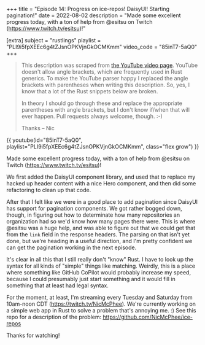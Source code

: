+++
title = "Episode 14: Progress on ice-repos! DaisyUI! Starting pagination!"
date = 2022-08-02
description = "Made some excellent progress today, with a ton of help from @esitsu on Twitch (https://www.twitch.tv/esitsu)!"

[extra]
subject = "rustlings"
playlist = "PLI9i5fpXEEc6g4tZJsnOPKVjnGkOCMKmm"
video_code = "85inT7-5aQ0"
+++

> This description was scraped from
> [the YouTube video page](https://www.youtube.com/watch?v=85inT7-5aQ0&list=PLI9i5fpXEEc6g4tZJsnOPKVjnGkOCMKmm).
> YouTube doesn't allow angle brackets, which are frequently used
> in Rust generics. To make the YouTube parser happy I replaced the
> angle brackets with parentheses when writing this description.
> So, yes, I know that a lot of the Rust snippets below are broken.
>
> In theory I should go through these and replace
> the appropriate parentheses with angle brackets, but I don't
> know if/when that will ever happen. Pull requests always
> welcome, though. :-)
>
> Thanks – Nic

<div>
 {{ 
    youtube(id="85inT7-5aQ0", playlist="PLI9i5fpXEEc6g4tZJsnOPKVjnGkOCMKmm", class="flex grow")
 }} 
</div>

Made some excellent progress today, with a ton of help from @esitsu on Twitch (https://www.twitch.tv/esitsu)!

We first added the DaisyUI component library, and used that to replace my hacked up header content with a nice Hero component, and then did some refactoring to clean up that code.

After that I felt like we were in a good place to add pagination since DaisyUI has support for pagination components. We got rather bogged down, though, in figuring out how to determinate how many repositories an organization had so we'd know how many pages there were. This is where @esitsu was a huge help, and was able to figure out that we could get that from the `link` field in the response headers. The parsing on that isn't yet done, but we're heading in a useful direction, and I'm pretty confident we can get the pagination working in the next episode.

It's clear in all this that I still really don't "know" Rust. I have to look up the syntax for all kinds of "simple" things like matching. Weirdly, this is a place where something like GitHub CoPilot would probably increase my speed, because I could presumably just start something and it would fill in something that at least had legal syntax.

For the moment, at least, I'm streaming every Tuesday and Saturday from 10am-noon CDT (https://twitch.tv/NicMcPhee). We're currently working on a simple web app in Rust to solve a problem that's annoying me. :) See this repo for a description of the problem: https://github.com/NicMcPhee/ice-repos

Thanks for watching!
